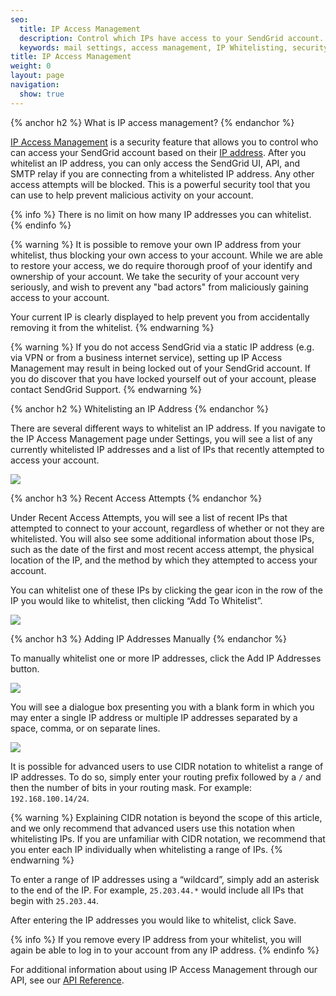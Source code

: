 ```yaml
---
seo:
  title: IP Access Management
  description: Control which IPs have access to your SendGrid account.
  keywords: mail settings, access management, IP Whitelisting, security
title: IP Access Management
weight: 0
layout: page
navigation:
  show: true
---
```


{% anchor h2 %}
What is IP access management?
{% endanchor %}

[IP Access Management]({{root_url}}http://app.sendgrid.com/settings/access) is a security feature that allows you to control who can access your SendGrid account based on their [IP address]({{root_url}}/glossary/ip-address.html). After you whitelist an IP address, you can only access the SendGrid UI, API, and SMTP relay if you are connecting from a whitelisted IP address. Any other access attempts will be blocked. This is a powerful security tool that you can use to help prevent malicious activity on your account.

{% info %}
There is no limit on how many IP addresses you can whitelist.
{% endinfo %}

{% warning %}
It is possible to remove your own IP address from your whitelist, thus blocking your own access to your account. While we are able to restore your access, we do require thorough proof of your identify and ownership of your account. We take the security of your account very seriously, and wish to prevent any "bad actors" from maliciously gaining access to your account.

Your current IP is clearly displayed to help prevent you from accidentally removing it from the whitelist.
{% endwarning %}

{% warning %}
If you do not access SendGrid via a static IP address (e.g. via VPN or from a business internet service), setting up IP Access Management may result in being locked out of your SendGrid account. If you do discover that you have locked yourself out of your account, please contact SendGrid Support.
{% endwarning %}

{% anchor h2 %}
Whitelisting an IP Address
{% endanchor %}

There are several different ways to whitelist an IP address. If you navigate to the IP Access Management page under Settings, you will see a list of any currently whitelisted IP addresses and a list of IPs that recently attempted to access your account.

![]({{root_url}}/images/ip_access_management.png)

{% anchor h3 %}
Recent Access Attempts
{% endanchor %}

Under Recent Access Attempts, you will see a list of recent IPs that attempted to connect to your account, regardless of whether or not they are whitelisted. You will also see some additional information about those IPs, such as the date of the first and most recent access attempt, the physical location of the IP, and the method by which they attempted to access your account.

You can whitelist one of these IPs by clicking the gear icon in the row of the IP you would like to whitelist, then clicking “Add To Whitelist”.

![]({{root_url}}/images/add_ip_from_recent_access_attempts.png)

{% anchor h3 %}
Adding IP Addresses Manually
{% endanchor %}

To manually whitelist one or more IP addresses, click the Add IP Addresses button.

![]({{root_url}}/images/add_ip_address_button.png)

You will see a dialogue box presenting you with a blank form in which you may enter a single IP address or multiple IP addresses separated by a space, comma, or on separate lines.

![]({{root_url}}/images/ip_access_management_add_ip.png)

It is possible for advanced users to use CIDR notation to whitelist a range of IP addresses. To do so, simply enter your routing prefix followed by a `/` and then the number of bits in your routing mask. For example: `192.168.100.14/24`. 

{% warning %}
Explaining CIDR notation is beyond the scope of this article, and we only recommend that advanced users use this notation when whitelisting IPs. If you are unfamiliar with CIDR notation, we recommend that you enter each IP individually when whitelisting a range of IPs.
{% endwarning %}

To enter a range of IP addresses using a “wildcard”, simply add an asterisk to the end of the IP. For example, `25.203.44.*` would include all IPs that begin with `25.203.44`.

After entering the IP addresses you would like to whitelist, click Save.

{% info %}
If you remove every IP address from your whitelist, you will again be able to log in to your account from any IP address.
{% endinfo %}

For additional information about using IP Access Management through our API, see our [API Reference]({{root_url}}/API_Reference/Web_API_v3/ip_access_management.html).

